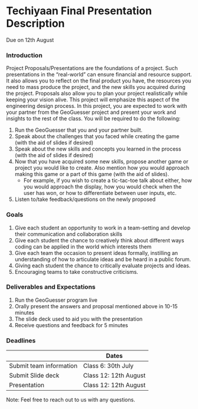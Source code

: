 # Techiyaan Final Presentation Description 
Due on 12th August

### Introduction 
Project Proposals/Presentations are the foundations of a project. Such presentations in the “real-world” can ensure financial and resource support. It also allows you to reflect on the final product you have, the resources you need to mass produce the project, and the new skills you acquired during the project. Proposals also allow you to plan your project realistically while keeping your vision alive. This project will emphasize this aspect of the engineering design process. 
In this project, you are expected to work with your partner from the GeoGuesser project and present your work and insights to the rest of the class. You will be required to do the following:
1. Run the GeoGuesser that you and your partner built. 
2. Speak about the challenges that you faced while creating the game (with the aid of slides if desired)
3. Speak about the new skills and concepts you learned in the process (with the aid of slides if desired)
4. Now that you have acquired some new skills, propose another game or project you would like to create. Also mention how you would approach making this game or a part of this game (with the aid of slides).
   - For example, if you wish to create a tic-tac-toe talk about either, how you would approach the display, how you would check when the user has won, or how to differentiate between user inputs, etc. 
5. Listen to/take feedback/questions on the newly proposed 
### Goals 
1.	Give each student an opportunity to work in a team-setting and develop their communication and collaboration skills
2.	Give each student the chance to creatively think about different ways coding can be applied in the world which interests them 
3.	Give each team the occasion to present ideas formally, instilling an understanding of how to articulate ideas and be heard in a public forum. 
4.	Giving each student the chance to critically evaluate projects and ideas. 
5.	Encouraging teams to take constructive criticisms. 
### Deliverables and Expectations 
1.	Run the GeoGuesser program live
2.	Orally present the answers and proposal mentioned above in 10-15 minutes
3.	The slide deck used to aid you with the presentation
4.	Receive questions and feedback for 5 minutes

### Deadlines 
|                          | Dates                 |
| -------------------------| --------------------- |
| Submit team information  | Class 6: 30th July    |
| Submit Slide deck        | Class 12: 12th August |
| Presentation             | Class 12: 12th August |

Note: Feel free to reach out to us with any questions. 

